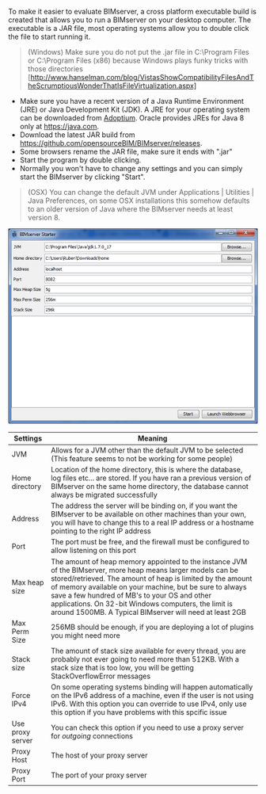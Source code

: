 To make it easier to evaluate BIMserver, a cross platform executable build is created that allows you to run a BIMserver on your desktop computer. The executable is a JAR file, most operating systems allow you to double click the file to start running it.

> (Windows) Make sure you do not put the .jar file in C:\Program Files or C:\Program Files (x86) because Windows plays funky tricks with those directories [http://www.hanselman.com/blog/VistasShowCompatibilityFilesAndTheScrumptiousWonderThatIsFileVirtualization.aspx]

  * Make sure you have a recent version of a Java Runtime Environment (JRE) or Java Development Kit (JDK). A JRE for your operating system can be downloaded from [Adoptium](https://adoptium.net/de/temurin/releases/?package=jre&os=any). Oracle provides JREs for Java 8 only at <https://java.com>.
  * Download the latest JAR build from <https://github.com/opensourceBIM/BIMserver/releases>.
  * Some browsers rename the JAR file, make sure it ends with ".jar"
  * Start the program by double clicking.
  * Normally you won't have to change any settings and you can simply start the BIMserver by clicking "Start".

> (OSX) You can change the default JVM under Applications | Utilities | Java Preferences, on some OSX installations this somehow defaults to an older version of Java where the BIMserver needs at least version 8.

![JAR Runner](img/jar.png)

| Settings | Meaning |
| ---------------------------- |-------------|
| JVM | Allows for a JVM other than the default JVM to be selected (This feature seems to not be working for some people) |
| Home directory | Location of the home directory, this is where the database, log files etc... are stored. If you have ran a previous version of BIMserver on the same home directory, the database cannot always be migrated successfully |
| Address | The address the server will be binding on, if you want the BIMserver to be available on other machines than your own, you will have to change this to a real IP address or a hostname pointing to the right IP address |
| Port | The port must be free, and the firewall must be configured to allow listening on this port |
| Max heap size | The amount of heap memory appointed to the instance JVM of the BIMserver, more heap means larger models can be stored/retrieved. The amount of heap is limited by the amount of memory available on your machine, but be sure to always save a few hundred of MB's to your OS and other applications. On 32-bit Windows computers, the limit is around 1500MB. A Typical BIMserver will need at least 2GB |
| Max Perm Size | 256MB should be enough, if you are deploying a lot of plugins you might need more |
| Stack size | The amount of stack size available for every thread, you are probably not ever going to need more than 512KB. With a stack size that is too low, you will be getting StackOverflowError messages |
| Force IPv4 | On some operating systems binding will happen automatically on the IPv6 address of a machine, even if the user is not using IPv6. With this option you can override to use IPv4, only use this option if you have problems with this spcific issue |
| Use proxy server | You can check this option if you need to use a proxy server for _outgoing_ connections |
| Proxy Host | The host of your proxy server |
| Proxy Port | The port of your proxy server |
